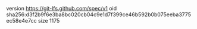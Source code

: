 version https://git-lfs.github.com/spec/v1
oid sha256:d3f2b9f6e3ba8bc020cb04c9e1d7f399ce46b592b0b075eeba3775ec58e4e7cc
size 1175
